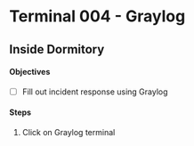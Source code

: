 # Terminal 004 - Graylog

## Inside Dormitory

#### Objectives
* [ ] Fill out incident response using Graylog

#### Steps
1. Click on Graylog terminal
